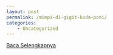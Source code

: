 ```yaml
---
layout: post
permalink: /mimpi-di-gigit-kuda-poni/
categories:
    - Uncategorized
---
```


[Baca Selengkapnya](/08)